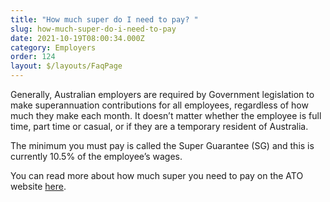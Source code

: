 ```yaml
---
title: "How much super do I need to pay? "
slug: how-much-super-do-i-need-to-pay
date: 2021-10-19T08:00:34.000Z
category: Employers
order: 124
layout: $/layouts/FaqPage
---
```

Generally, Australian employers are required by Government legislation to make superannuation contributions for all employees, regardless of how much they make each month. It doesn’t matter whether the employee is full time, part time or casual, or if they are a temporary resident of Australia.

The minimum you must pay is called the Super Guarantee (SG) and this is currently 10.5% of the employee’s wages. 

You can read more about how much super you need to pay on the ATO website [here](https://www.ato.gov.au/Business/Super-for-employers/Paying-super-contributions/How-much-super-to-pay/).